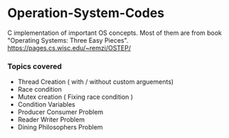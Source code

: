# Operation-System-Codes
C implementation of important OS concepts. Most of them are from book "Operating Systems: Three Easy Pieces". https://pages.cs.wisc.edu/~remzi/OSTEP/


### Topics covered
- Thread Creation ( with / without custom arguements)
- Race condition
- Mutex creation ( Fixing race condition )
- Condition Variables
- Producer Consumer Problem
- Reader Writer Problem
- Dining Philosophers Problem
